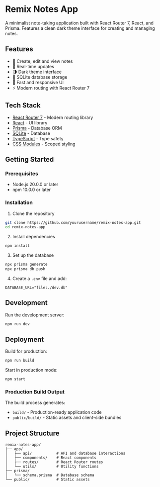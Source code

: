 # Remix Notes App

A minimalist note-taking application built with React Router 7, React, and Prisma. Features a clean dark theme interface for creating and managing notes.

## Features

- 📝 Create, edit and view notes
- 🔄 Real-time updates
- 🌗 Dark theme interface
- 💾 SQLite database storage
- 🚀 Fast and responsive UI
- ⚡️ Modern routing with React Router 7

## Tech Stack

- [React Router 7](https://reactrouter.com/) - Modern routing library
- [React](https://reactjs.org/) - UI library
- [Prisma](https://www.prisma.io/) - Database ORM
- [SQLite](https://www.sqlite.org/) - Database
- [TypeScript](https://www.typescriptlang.org/) - Type safety
- [CSS Modules](https://github.com/css-modules/css-modules) - Scoped styling

## Getting Started

### Prerequisites

- Node.js 20.0.0 or later
- npm 10.0.0 or later

### Installation

1. Clone the repository

```sh
git clone https://github.com/yourusername/remix-notes-app.git
cd remix-notes-app
```

2. Install dependencies

```sh
npm install
```

3. Set up the database

```sh
npx prisma generate
npx prisma db push
```

4. Create a `.env` file and add:

```env
DATABASE_URL="file:./dev.db"
```

## Development

Run the development server:

```sh
npm run dev
```

## Deployment

Build for production:

```sh
npm run build
```

Start in production mode:

```sh
npm start
```

### Production Build Output

The build process generates:

- `build/` - Production-ready application code
- `public/build/` - Static assets and client-side bundles

## Project Structure

```
remix-notes-app/
├── app/
│   ├── api/           # API and database interactions
│   ├── components/    # React components
│   ├── routes/        # React Router routes
│   └── utils/         # Utility functions
├── prisma/
│   └── schema.prisma  # Database schema
└── public/            # Static assets
```
